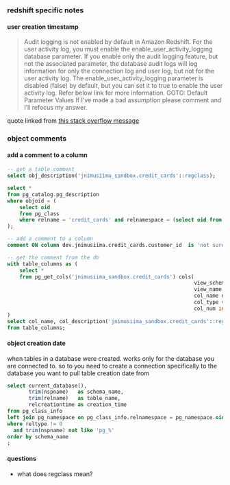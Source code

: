 ### redshift specific notes
#### user creation timestamp
> Audit logging is not enabled by default in Amazon Redshift.
> For the user activity log, you must enable the enable_user_activity_logging database parameter. If you enable only the audit logging feature, but not the associated parameter, the database audit logs will log information for only the connection log and user log, but not for the user activity log. The enable_user_activity_logging parameter is disabled (false) by default, but you can set it to true to enable the user activity log. Refer below link for more information.
> GOTO: Default Parameter Values
> If I’ve made a bad assumption please comment and I’ll refocus my answer.

quote linked from [this stack overflow message](https://stackoverflow.com/questions/44021531/user-creation-timestamp-in-amazon-redshift)

### object comments
#### add a comment to a column
```sql
-- get a table comment
select obj_description('jnimusiima_sandbox.credit_cards'::regclass);

select *
from pg_catalog.pg_description
where objoid = (
    select oid
    from pg_class
    where relname = 'credit_cards' and relnamespace = (select oid from pg_catalog.pg_namespace where nspname = 'jnimusiima_sandbox')
);

-- add a comment to a column
comment ON column dev.jnimusiima.credit_cards.customer_id  is 'not sure what this does';

-- get the comment from the db
with table_columns as (
    select *
    from pg_get_cols('jnimusiima_sandbox.credit_cards') cols(
                                                             view_schema name,
                                                             view_name name,
                                                             col_name name,
                                                             col_type varchar,
                                                             col_num int)
)
select col_name, col_description('jnimusiima_sandbox.credit_cards'::regclass, col_num)
from table_columns;
```

#### object creation date
when tables in a database were created. works only for the database you are connected to.
so to you need to create a connection specifically to the database you want to pull table creation date from
```sql
select current_database(),
       trim(nspname)   as schema_name,
       trim(relname)   as table_name,
       relcreationtime as creation_time
from pg_class_info
left join pg_namespace on pg_class_info.relnamespace = pg_namespace.oid
where reltype != 0
  and trim(nspname) not like 'pg_%'
order by schema_name
;
```

#### questions
* what does regclass mean?